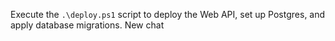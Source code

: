 Execute the `.\deploy.ps1` script to deploy the Web API, set up Postgres, and apply database migrations.
New chat
